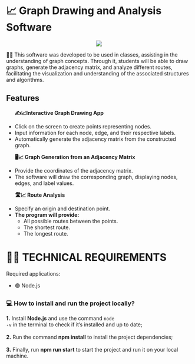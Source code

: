 <h1>📈 Graph Drawing and Analysis Software</h1>

<div align="center">
  <a href="#">
    <img src="https://skillicons.dev/icons?i=css,javascript,nodejs"/>
  </a>
</div>

<p>🧑‍🏫 This software was developed to be used in classes, assisting in the understanding of graph concepts. Through it, students will be able to draw graphs, generate the adjacency matrix, and analyze different routes, facilitating the visualization and understanding of the associated structures and algorithms.</p>

<h2>Features</h2>
<ul>
  <p><b>✍️📈Interactive Graph Drawing App</b></p>
  <li>Click on the screen to create points representing nodes.</li>
  <li>Input information for each node, edge, and their respective labels.</li>
  <li>Automatically generate the adjacency matrix from the constructed graph.</li>
</ul>

<ul>
  <p><b>🖥️📈 Graph Generation from an Adjacency Matrix</b></p>
  <li>Provide the coordinates of the adjacency matrix.</li>
  <li>The software will draw the corresponding graph, displaying nodes, edges, and label values.</li>
</ul>

<ul>
  <p><b>🛣️📈 Route Analysis</b></p>
  <li>Specify an origin and destination point.</li>
  <li>
    <b>The program will provide:</b>
    <ul>
      <li>All possible routes between the points.</li>
      <li>The shortest route.</li>
      <li>The longest route.</li>
    </ul>
  </li>
</ul>

<h1>👨‍💻 TECHNICAL REQUIREMENTS </h1>
<p>Required applications:</p>
<ul>
  <li>🟢 Node.js</li>
</ul>
<h3>💻 How to install and run the project locally? </h3>

  <b>1.</b> Install <b>Node.js</b> and use the command <code>node -v</code> in the terminal to check if it’s installed and up to date; <br><br>
  <b>2.</b> Run the command <b>npm install</b> to install the project dependencies; <br><br>
  <b>3.</b> Finally, run <b>npm run start</b> to start the project and run it on your local machine.
